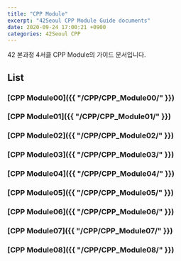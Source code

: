 ```yaml
---
title: "CPP Module"
excerpt: "42Seoul CPP Module Guide documents"
date: 2020-09-24 17:00:21 +0900
categories: 42Seoul CPP
---
```


42 본과정 4서클 CPP Module의 가이드 문서입니다.

## List

### [CPP Module00]({{ "/CPP/CPP_Module00/" }})

### [CPP Module01]({{ "/CPP/CPP_Module01/" }})

### [CPP Module02]({{ "/CPP/CPP_Module02/" }})

### [CPP Module03]({{ "/CPP/CPP_Module03/" }})

### [CPP Module04]({{ "/CPP/CPP_Module04/" }})

### [CPP Module05]({{ "/CPP/CPP_Module05/" }})

### [CPP Module06]({{ "/CPP/CPP_Module06/" }})

### [CPP Module07]({{ "/CPP/CPP_Module07/" }})

### [CPP Module08]({{ "/CPP/CPP_Module08/" }})
